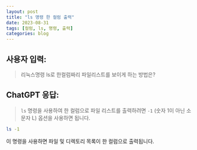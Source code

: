 ```yaml
---
layout: post
title: "ls 명령 한 컬럼 출력"
date: 2023-08-31
tags: [컬럼, ls, 명령, 출력]
categories: blog
---
```


## 사용자 입력:
>  리눅스명령  ls로 한컬럼짜리 파일리스트를 보이게 하는 방법은?

## ChatGPT 응답:
> `ls` 명령을 사용하여 한 컬럼으로 파일 리스트를 출력하려면 `-1` (숫자 1이 아닌 소문자 L) 옵션을 사용하면 됩니다.

```bash
ls -1
```

이 명령을 사용하면 파일 및 디렉토리 목록이 한 컬럼으로 출력됩니다.

